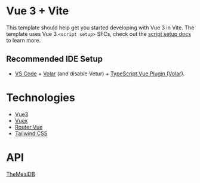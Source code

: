 # Vue 3 + Vite

This template should help get you started developing with Vue 3 in Vite. The template uses Vue 3 `<script setup>` SFCs, check out the [script setup docs](https://v3.vuejs.org/api/sfc-script-setup.html#sfc-script-setup) to learn more.

## Recommended IDE Setup

- [VS Code](https://code.visualstudio.com/) + [Volar](https://marketplace.visualstudio.com/items?itemName=Vue.volar) (and disable Vetur) + [TypeScript Vue Plugin (Volar)](https://marketplace.visualstudio.com/items?itemName=Vue.vscode-typescript-vue-plugin).

# Technologies 
- [Vue3](https://vuejs.org/)
- [Vuex](https://vuex.vuejs.org/)
- [Router Vue](https://router.vuejs.org/)
- [Tailwind CSS](https://tailwindcss.com/)
# API
[TheMealDB](https://www.themealdb.com/api.php)
